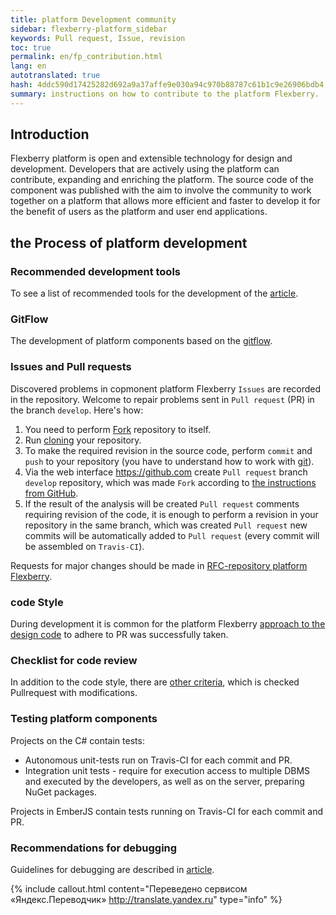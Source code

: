 ```yaml
--- 
title: platform Development community 
sidebar: flexberry-platform_sidebar 
keywords: Pull request, Issue, revision 
toc: true 
permalink: en/fp_contribution.html 
lang: en 
autotranslated: true 
hash: 4ddc590d17425282d692a9a37affe9e030a94c970b88787c61b1c9e26906bdb4 
summary: instructions on how to contribute to the platform Flexberry. 
--- 
```


## Introduction 

Flexberry platform is open and extensible technology for design and development. Developers that are actively using the platform can contribute, expanding and enriching the platform. The source code of the component was published with the aim to involve the community to work together on a platform that allows more efficient and faster to develop it for the benefit of users as the platform and user end applications. 

## the Process of platform development 

### Recommended development tools 

To see a list of recommended tools for the development of the [article](fp_tool-description.html). 

### GitFlow 

The development of platform components based on the [gitflow](https://proglib.io/p/git-github-gitflow/). 

### Issues and Pull requests 

Discovered problems in copmonent platform Flexberry `Issues` are recorded in the repository. Welcome to repair problems sent in `Pull request` (PR) in the branch `develop`. 
Here's how: 
1. You need to perform [Fork](https://help.github.com/articles/fork-a-repo/) repository to itself. 
2. Run [cloning](https://help.github.com/articles/cloning-a-repository/) your repository. 
3. To make the required revision in the source code, perform `commit` and `push` to your repository (you have to understand how to work with [git](https://help.github.com/articles/git-cheatsheet/)). 
4. Via the web interface <https://github.com> create `Pull request` branch `develop` repository, which was made `Fork` according to [the instructions from GitHub](https://help.github.com/articles/creating-a-pull-request-from-a-fork/). 
5. If the result of the analysis will be created `Pull request` comments requiring revision of the code, it is enough to perform a revision in your repository in the same branch, which was created `Pull request` new commits will be automatically added to `Pull request` (every commit will be assembled on `Travis-CI`). 

Requests for major changes should be made in [RFC-repository platform Flexberry](https://github.com/Flexberry/rfcs). 

### code Style 

During development it is common for the platform Flexberry [approach to the design code](fp_code-style.html) to adhere to PR was successfully taken. 

### Checklist for code review 

In addition to the code style, there are [other criteria](fp_code-review-check-list.html), which is checked Pullrequest with modifications.

### Testing platform components 

Projects on the C# contain tests: 
* Autonomous unit-tests run on Travis-CI for each commit and PR. 
* Integration unit tests - require for execution access to multiple DBMS and executed by the developers, as well as on the server, preparing NuGet packages. 

Projects in EmberJS contain tests running on Travis-CI for each commit and PR. 

### Recommendations for debugging 

Guidelines for debugging are described in [article](gbt_debugging.html). 



{% include callout.html content="Переведено сервисом «Яндекс.Переводчик» <http://translate.yandex.ru>" type="info" %}